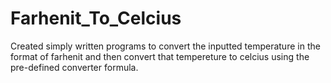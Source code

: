 # Farhenit_To_Celcius
Created simply written programs to convert the inputted temperature in the format of farhenit and then convert that tempereture to celcius using the pre-defined converter formula.
